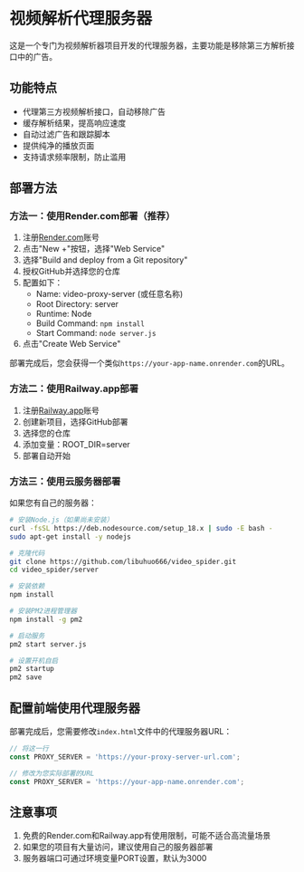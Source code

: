 # 视频解析代理服务器

这是一个专门为视频解析器项目开发的代理服务器，主要功能是移除第三方解析接口中的广告。

## 功能特点

- 代理第三方视频解析接口，自动移除广告
- 缓存解析结果，提高响应速度
- 自动过滤广告和跟踪脚本
- 提供纯净的播放页面
- 支持请求频率限制，防止滥用

## 部署方法

### 方法一：使用Render.com部署（推荐）

1. 注册[Render.com](https://render.com/)账号
2. 点击"New +"按钮，选择"Web Service"
3. 选择"Build and deploy from a Git repository"
4. 授权GitHub并选择您的仓库
5. 配置如下：
   - Name: video-proxy-server (或任意名称)
   - Root Directory: server
   - Runtime: Node
   - Build Command: `npm install`
   - Start Command: `node server.js`
6. 点击"Create Web Service"

部署完成后，您会获得一个类似`https://your-app-name.onrender.com`的URL。

### 方法二：使用Railway.app部署

1. 注册[Railway.app](https://railway.app/)账号
2. 创建新项目，选择GitHub部署
3. 选择您的仓库
4. 添加变量：ROOT_DIR=server
5. 部署自动开始

### 方法三：使用云服务器部署

如果您有自己的服务器：

```bash
# 安装Node.js（如果尚未安装）
curl -fsSL https://deb.nodesource.com/setup_18.x | sudo -E bash -
sudo apt-get install -y nodejs

# 克隆代码
git clone https://github.com/libuhuo666/video_spider.git
cd video_spider/server

# 安装依赖
npm install

# 安装PM2进程管理器
npm install -g pm2

# 启动服务
pm2 start server.js

# 设置开机自启
pm2 startup
pm2 save
```

## 配置前端使用代理服务器

部署完成后，您需要修改`index.html`文件中的代理服务器URL：

```javascript
// 将这一行
const PROXY_SERVER = 'https://your-proxy-server-url.com';

// 修改为您实际部署的URL
const PROXY_SERVER = 'https://your-app-name.onrender.com';
```

## 注意事项

1. 免费的Render.com和Railway.app有使用限制，可能不适合高流量场景
2. 如果您的项目有大量访问，建议使用自己的服务器部署
3. 服务器端口可通过环境变量PORT设置，默认为3000 